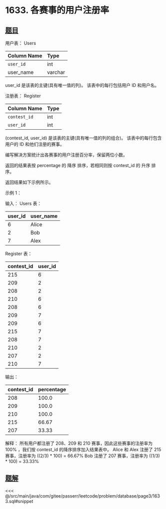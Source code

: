 # 1633. 各赛事的用户注册率
## [题目](https://leetcode.cn/problems/percentage-of-users-attended-a-contest/)

用户表： Users

| Column Name | Type    |
|:------------|:--------|
| `user_id`   | int     |
| user_name   | varchar |

user_id 是该表的主键(具有唯一值的列)。
该表中的每行包括用户 ID 和用户名。

注册表： Register

| Column Name  | Type |
|:-------------|:-----|
| `contest_id` | int  |
| `user_id`    | int  |

(contest_id, user_id) 是该表的主键(具有唯一值的列的组合)。
该表中的每行包含用户的 ID 和他们注册的赛事。

编写解决方案统计出各赛事的用户注册百分率，保留两位小数。

返回的结果表按 percentage 的 降序 排序，若相同则按 contest_id 的 升序 排序。

返回结果如下示例所示。

示例 1：

输入：
Users 表：

| user_id | user_name |
|:--------|:----------|
| 6       | Alice     |
| 2       | Bob       |
| 7       | Alex      |

Register 表：

| contest_id | user_id |
|:-----------|:--------|
| 215        | 6       |
| 209        | 2       |
| 208        | 2       |
| 210        | 6       |
| 208        | 6       |
| 209        | 7       |
| 209        | 6       |
| 215        | 7       |
| 208        | 7       |
| 210        | 2       |
| 207        | 2       |
| 210        | 7       |

输出：

| contest_id | percentage |
|:-----------|:-----------|
| 208        | 100.0      |
| 209        | 100.0      |
| 210        | 100.0      |
| 215        | 66.67      |
| 207        | 33.33      |

解释：
所有用户都注册了 208、209 和 210 赛事，因此这些赛事的注册率为 100% ，我们按 contest_id 的降序排序加入结果表中。
Alice 和 Alex 注册了 215 赛事，注册率为 ((2/3) * 100) = 66.67%
Bob 注册了 207 赛事，注册率为 ((1/3) * 100) = 33.33%

## [题解](https://github.com/PasseRR/JavaLeetCode/blob/master/src/main/java/com/gitee/passerr/leetcode/problem/database/page3/1633.sql)

<<< @/src/main/java/com/gitee/passerr/leetcode/problem/database/page3/1633.sql#snippet
